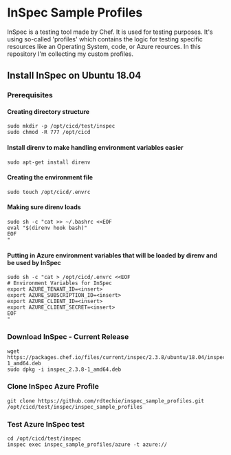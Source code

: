 # InSpec Sample Profiles
InSpec is a testing tool made by Chef. It is used for testing purposes. It's using so-called 'profiles' which contains the logic for testing specific resources like an Operating System, code, or Azure reources.
In this repository I'm collecting my custom profiles.

## Install InSpec on Ubuntu 18.04

### Prerequisites
#### Creating directory structure
```
sudo mkdir -p /opt/cicd/test/inspec
sudo chmod -R 777 /opt/cicd
```
#### Install direnv to make handling environment variables easier
`sudo apt-get install direnv`
#### Creating the environment file
`sudo touch /opt/cicd/.envrc`
#### Making sure direnv loads
```
sudo sh -c "cat >> ~/.bashrc <<EOF
eval "$(direnv hook bash)"
EOF
"
```
#### Putting in Azure environment variables that will be loaded by direnv and be used by InSpec
```
sudo sh -c "cat > /opt/cicd/.envrc <<EOF
# Environment Variables for InSpec
export AZURE_TENANT_ID=<insert>
export AZURE_SUBSCRIPTION_ID=<insert>
export AZURE_CLIENT_ID=<insert>
export AZURE_CLIENT_SECRET=<insert>
EOF
"
```

### Download InSpec - Current Release
```
wget https://packages.chef.io/files/current/inspec/2.3.8/ubuntu/18.04/inspec_2.3.8-1_amd64.deb
sudo dpkg -i inspec_2.3.8-1_amd64.deb
```
### Clone InSpec Azure Profile
`git clone https://github.com/rdtechie/inspec_sample_profiles.git /opt/cicd/test/inspec/inspec_sample_profiles`

### Test Azure InSpec test
```
cd /opt/cicd/test/inspec
inspec exec inspec_sample_profiles/azure -t azure://
```
